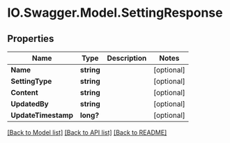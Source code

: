 # IO.Swagger.Model.SettingResponse
## Properties

Name | Type | Description | Notes
------------ | ------------- | ------------- | -------------
**Name** | **string** |  | [optional] 
**SettingType** | **string** |  | [optional] 
**Content** | **string** |  | [optional] 
**UpdatedBy** | **string** |  | [optional] 
**UpdateTimestamp** | **long?** |  | [optional] 

[[Back to Model list]](../README.md#documentation-for-models) [[Back to API list]](../README.md#documentation-for-api-endpoints) [[Back to README]](../README.md)

